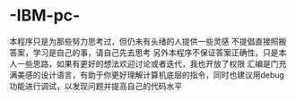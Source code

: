 # -IBM-pc-
本程序只是为那些努力思考过，但仍未有头绪的人提供一些灵感
不提倡直接照搬答案，学习是自己的事，请自己先去思考
另外本程序不保证答案正确性，只是本人一些思路，如果有更好的想法欢迎讨论或者迭代，我也开放了权限
汇编是门充满美感的设计语言，有助于你更好理解计算机底层的指令，同时也建议用debug功能进行调试，以发现问题并提高自己的代码水平

